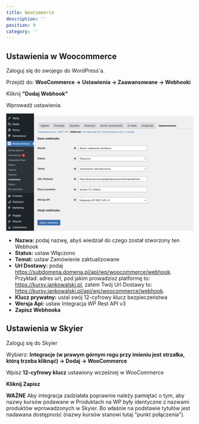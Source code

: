 ```yaml
---
title: WooCommerce
description: ''
position: 9
category: ''
---
```


## Ustawienia w Woocommerce

Zaloguj się do swojego do WordPress'a.

Przejdź do: **WooCommerce -> Ustawienia -> Zaawansowane -> Webhooki**

Kliknij **"Dodaj Webhook"**

Wprowadź ustawienia.

<img src="/img/screen-woocommerce.png" alt=""/>

* **Nazwa:** podaj nazwę, abyś wiedział do czego został stworzony ten Webhook
* **Status:** ustaw Włączono
* **Temat:** ustaw Zamówienie zaktualizowane
* **Url Dostawy:** podaj https://subdomena.domena.pl/api/wp/woocommerce/webhook. 
Przykład: adres url, pod jakim prowadzisz platformę to: https://kursy.jankowalski.pl, zatem Twój Url Dostawy to: https://kursy.jankowalski.pl/api/wp/woocommerce/webhook.
* **Klucz prywatny:** ustal swój 12-cyfrowy klucz bezpieczeństwa
* **Wersja Api:** ustaw Integracja WP Rest API v3
* **Zapisz Webhooka**

## Ustawienia w Skyier

Zaloguj się do Skyier

Wybierz: **Integracje (w prawym górnym rogu przy imieniu jest strzałka, którą trzeba kliknąć) -> Dodaj -> WooCommerce**

Wpisz **12-cyfrowy klucz** ustawiony wcześniej w WooCommerce

**Kliknij Zapisz**

**WAŻNE** Aby integracja zadziałała poprawnie należy pamiętać o tym, aby nazwy kursów podawane w Produktach na WP były identyczne z nazwami produktów wprowadzonych w Skyier. Bo właśnie na podstawie tytułów jest nadawana dostępność (nazwy kursów stanowi tutaj "punkt połączenia").